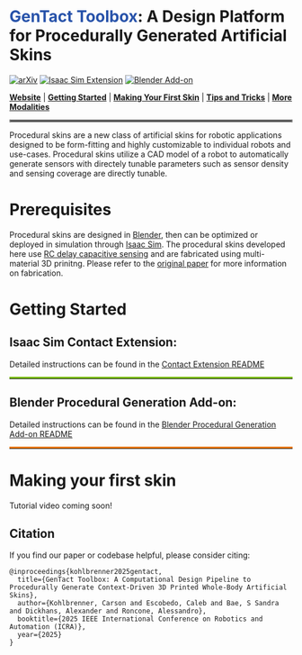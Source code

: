 # <span style="color: #2853aa">GenTact Toolbox</span>: A Design Platform for Procedurally Generated Artificial Skins

[![arXiv](https://img.shields.io/badge/arXiv-2412.00711-df2a2a.svg?style=for-the-badge)](https://arxiv.org/abs/2412.00711)
[![Isaac Sim Extension](https://img.shields.io/badge/Isaac%20Sim%20Extension-4.0.0%20-76B900?style=for-the-badge)](isaac_contact_ext/README.md)
[![Blender Add-on](https://img.shields.io/badge/Blender%20Add--on-4.4.1%20-EA7600?style=for-the-badge)](procedural_skins_addon/README.md)
<!-- [![License](https://img.shields.io/github/license/TRI-ML/prismatic-vlms?style=for-the-badge)](LICENSE) -->
 
[**Website**](https://hiro-group.ronc.one/gentacttoolbox) | [**Getting Started**](#getting-started) | [**Making Your First Skin**](#making-your-first-skin) | [**Tips and Tricks**](#tips-and-tricks) | [**More Modalities**](#more-modalities)

<hr style="border: 2px solid gray;"></hr>

Procedural skins are a new class of artificial skins for robotic applications designed to be form-fitting and highly customizable to individual robots and use-cases. Procedural skins utilize a CAD model of a robot to automatically generate sensors with directely tunable parameters such as sensor density and sensing coverage are directly tunable.

# Prerequisites
Procedural skins are designed in [Blender](https://www.blender.org/download/releases/4-1/), then can be optimized or deployed in simulation through [Isaac Sim](https://developer.nvidia.com/isaac/sim). The procedural skins developed here use [RC delay capacitive sensing](https://sandrabae.github.io/sensing-network/index.html) and are fabricated using multi-material 3D prinitng. Please refer to the [original paper](https://arxiv.org/abs/2412.00711) for more information on fabrication.

# Getting Started

## Isaac Sim Contact Extension:
Detailed instructions can be found in the [Contact Extension README](isaac_contact_ext/README.md)
<hr style="border-top: 3px solid #76B900;">


## Blender Procedural Generation Add-on:

Detailed instructions can be found in the [Blender Procedural Generation Add-on README](procedural_skins_addon/README.md)
<hr style="border-top: 3px solid #EA7600;">

# Making your first skin
Tutorial video coming soon!
<!-- 
# Tips and tricks

# More Modalities -->

## Citation

If you find our paper or codebase helpful, please consider citing:

```
@inproceedings{kohlbrenner2025gentact,
  title={GenTact Toolbox: A Computational Design Pipeline to Procedurally Generate Context-Driven 3D Printed Whole-Body Artificial Skins},
  author={Kohlbrenner, Carson and Escobedo, Caleb and Bae, S Sandra and Dickhans, Alexander and Roncone, Alessandro},
  booktitle={2025 IEEE International Conference on Robotics and Automation (ICRA)},
  year={2025}
}
```

